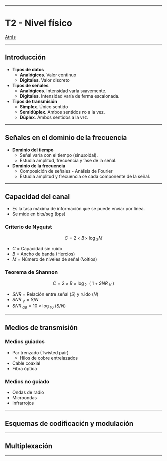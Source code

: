 
---
# T2 - Nivel físico

[Atrás](../README.md)

---
## Introducción

- **Tipos de datos**
	- **Analógicos**. Valor continuo
	- **Digitales**. Valor discreto
- **Tipos de señales**
	- **Analógicos**. Intensidad varía suavemente.
	- **Digitales**.  Intensidad varía de forma escalonada.
- **Tipos de transmisión**
	- **Simplex**. Único sentido
	- **Semidúplex**. Ambos sentidos no a la vez.
	- **Dúplex**. Ambos sentidos a la vez.

---
## Señales en el dominio de la frecuencia

- **Dominio del tiempo**
	- Señal varía con el tiempo (sinusoidal).
	- Estudia amplitud, frecuencia y fase de la señal.
- **Dominio de la frecuencia**
	- Composición de señales - Análisis de Fourier
	- Estudia amplitud y frecuencia de cada componente de la señal.

---
## Capacidad del canal

- Es la tasa máxima de información que se puede enviar por línea.
- Se mide en bits/seg (bps)
### Criterio de Nyquist
$$C = 2\times B\times \log_{\:2} M$$
- $C$ = Capacidad sin ruido
- $B$ = Ancho de banda (Hercios)
- $M$ = Número de niveles de señal (Voltios)
### Teorema de Shannon
$$C = 2\times B\times \log_{\:2}\:\:(\:1 + SNR_{\:V}\:)$$
- $SNR$ = Relación entre señal ($S$) y ruido ($N$)
- $SNR_{\:V} = S/N$ 
- $SNR_{\:dB} = 10\times\log_{\:10}\:(S/N)$


---
## Medios de transmisión
### Medios guiados
- Par trenzado (Twisted pair)
	- Hilos de cobre entrelazados
- Cable coaxial
- Fibra óptica
### Medios no guiado
- Ondas de radio
- Microondas
- Infrarrojos

---
## Esquemas de codificación y modulación



---
## Multiplexación



---